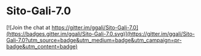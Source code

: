 # Sito-Gali-7.0

[![Join the chat at https://gitter.im/ggali/Sito-Gali-7.0](https://badges.gitter.im/ggali/Sito-Gali-7.0.svg)](https://gitter.im/ggali/Sito-Gali-7.0?utm_source=badge&utm_medium=badge&utm_campaign=pr-badge&utm_content=badge)
